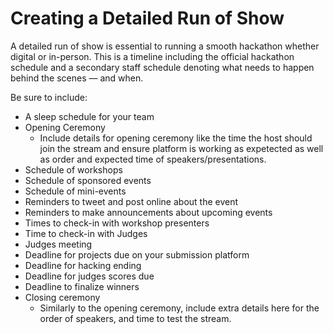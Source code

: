 # Creating a Detailed Run of Show

A detailed run of show is essential to running a smooth hackathon whether digital or in-person. This is a timeline including the official hackathon schedule and a secondary staff schedule denoting what needs to happen behind the scenes — and when. 

Be sure to include:

* A sleep schedule for your team 
* Opening Ceremony 
  * Include details for opening ceremony like the time the host should join the stream and ensure platform is working as expetected as well as order and expected time of speakers/presentations. 
* Schedule of workshops 
* Schedule of sponsored events
* Schedule of mini-events
* Reminders to tweet and post online about the event
* Reminders to make announcements about upcoming events 
* Times to check-in with workshop presenters 
* Time to check-in with Judges
* Judges meeting 
* Deadline for projects due on your submission platform 
* Deadline for hacking ending 
* Deadline for judges scores due
* Deadline to finalize winners
* Closing ceremony
  * Similarly to the opening ceremony, include extra details here for the order of speakers, and time to test the stream. 



